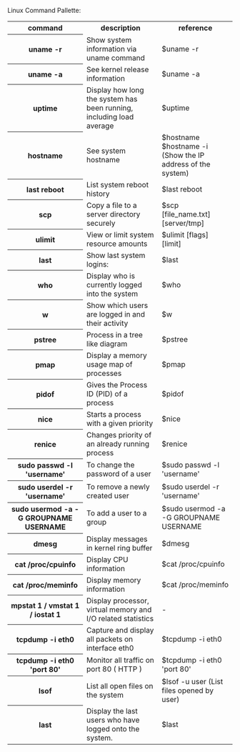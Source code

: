 Linux Command Pallette:

<table style="width:100%" >

<tr>
<th>command</th>
<th>description <br /></th>
<th>reference <br /></th>
</tr>

<tr>
<th>uname -r</th>
<td>Show system information via uname command<br /></td>
<td>$uname -r<br /></td>
</tr>

<tr>
<th>uname -a</th>
<td>See kernel release information<br /></td>
<td>$uname -a<br /></td>
</tr>

<tr>
<th>uptime</th>
<td>Display how long the system has been running, including load average<br /></td>
<td>$uptime<br /></td>
</tr>

<tr>
<th>hostname</th>
<td>See system hostname<br /></td>
<td>$hostname<br />
$hostname -i (Show the IP address of the system)<br />

</td>
</tr>

<tr>
<th>last reboot </th>
<td>List system reboot history<br /></td>
<td>$last reboot<br /></td>
</tr>

<tr>
<th>scp</th>
<td>Copy a file to a server directory securely<br /></td>
<td>$scp [file_name.txt] [server/tmp]<br /></td>
</tr>

<tr>
<th>ulimit</th>
<td>View or limit system resource amounts<br /></td>
<td>$ulimit [flags] [limit]<br /></td>
</tr>

<tr>
<th>last </th>
<td>Show last system logins:<br /></td>
<td>$last<br /></td>
</tr>

<tr>
<th>who </th>
<td>Display who is currently logged into the system<br /></td>
<td>$who<br /></td>
</tr>

<tr>
<th>w</th>
<td>Show which users are logged in and their activity<br /></td>
<td>$w<br /></td>
</tr>

<tr>
<th>pstree </th>
<td>Process in a tree like diagram<br /></td>
<td>$pstree<br /></td>
</tr>

<tr>
<th>pmap</th>
<td>Display a memory usage map of processes<br /></td>
<td>$pmap<br /></td>
</tr>

<tr>
<th>pidof</th>
<td>Gives the Process ID (PID) of a process<br /></td>
<td>$pidof<br /></td>
</tr>

<tr>
<th>nice</th>
<td>Starts a process with a given priority<br /></td>
<td>$nice<br /></td>
</tr>

<tr>
<th>renice</th>
<td>Changes priority of an already running process<br /></td>
<td>$renice<br /></td>
</tr>

<tr>
<th>sudo passwd -l 'username'</th>
<td>To change the password of a user<br /></td>
<td>$sudo passwd -l 'username'<br /></td>
</tr>

<tr>
<th>sudo userdel -r 'username'</th>
<td>To remove a newly created user<br /></td>
<td>$sudo userdel -r 'username'<br /></td>
</tr>

<tr>
<th>sudo usermod -a -G GROUPNAME USERNAME</th>
<td>To add a user to a group<br /></td>
<td>$sudo usermod -a -G GROUPNAME USERNAME<br /></td>
</tr>

<tr>
<th>dmesg</th>
<td>Display messages in kernel ring buffer<br /></td>
<td>$dmesg<br /></td>
</tr>

<tr>
<th>cat /proc/cpuinfo</th>
<td>Display CPU information<br /></td>
<td>$cat /proc/cpuinfo<br /></td>
</tr>

<tr>
<th>cat /proc/meminfo</th>
<td>Display memory information<br /></td>
<td>$cat /proc/meminfo<br /></td>
</tr>

<tr>
<th>mpstat 1 / vmstat 1 / iostat 1</th>
<td>Display processor, virtual memory and I/O related statistics<br /></td>
<td>-<br /></td>
</tr>

<tr>
<th>tcpdump -i eth0</th>
<td>Capture and display all packets on interface eth0<br /></td>
<td>$tcpdump -i eth0<br /></td>
</tr>

<tr>
<th>tcpdump -i eth0 'port 80'</th>
<td>Monitor all traffic on port 80 ( HTTP )<br /></td>
<td>$tcpdump -i eth0 'port 80'<br /></td>
</tr>

<tr>
<th>lsof</th>
<td>List all open files on the system<br /></td>
<td>$lsof -u user (List files opened by user)<br /></td>
</tr>

<tr>
<th>last</th>
<td>Display the last users who have logged onto the system.<br /></td>
<td>$last<br /></td>
</tr>


</table>